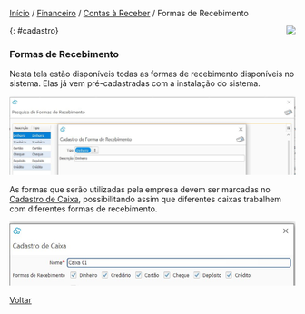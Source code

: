 [Início](index.md) / [Financeiro](financeiro.md) /  [Contas à Receber](financeiro.md#financeirocontasreceber) / Formas de Recebimento

<a href="http://docs.continentenuvem.com.br/dicas.html#dicas"><img align="right" src="http://docs.continentenuvem.com.br/images/dicas.jpg"></a>



{: #cadastro}

### Formas de Recebimento

Nesta tela estão disponíveis todas as formas de recebimento disponíveis no sistema. Elas já vem pré-cadastradas com a instalação do sistema.

![](images/financeiro_forma_recebimento.jpg)



As formas que serão utilizadas pela empresa devem ser marcadas no [Cadastro de Caixa](caixa_cadastro_caixa.md), possibilitando assim que diferentes caixas trabalhem com diferentes formas de recebimento.

![](images/financeiro_forma_recebimento_caixa.jpg)



[Voltar](financeiro.md#financeirocontasreceber)

